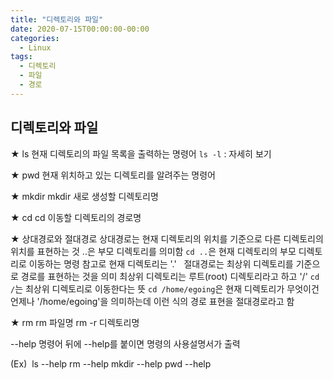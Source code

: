 ```yaml
---
title: "디렉토리와 파일"
date: 2020-07-15T00:00:00-00:00
categories:
  - Linux
tags:
  - 디렉토리
  - 파일
  - 경로
---
```


## 디렉토리와 파일

★ ls
현재 디렉토리의 파일 목록을 출력하는 명령어
`ls -l` : 자세히 보기

★ pwd
현재 위치하고 있는 디렉토리를 알려주는 명령어

★ mkdir
mkdir 새로 생성할 디렉토리명

★ cd
cd 이동할 디렉토리의 경로명

★ 상대경로와 절대경로
상대경로는 현재 디렉토리의 위치를 기준으로 다른 디렉토리의 위치를 표현하는 것
..은 부모 디렉토리를 의미함
`cd ..`은 현재 디렉토리의 부모 디렉토리로 이동하는 명령
참고로 현재 디렉토리는 '.'  
절대경로는 최상위 디렉토리를 기준으로 경로를 표현하는 것을 의미
최상위 디렉토리는 루트(root) 디렉토리라고 하고 '/'
`cd /`는 최상위 디렉토리로 이동한다는 뜻
`cd /home/egoing`은 현재 디렉토리가 무엇이건 언제나 '/home/egoing'을 의미하는데
이런 식의 경로 표현을 절대경로라고 함 

★ rm
rm 파일명
rm -r 디렉토리명

--help
명령어 뒤에 --help를 붙이면 명령의 사용설명서가 출력 

(Ex) 
  ls --help
  rm --help
  mkdir --help
  pwd --help
